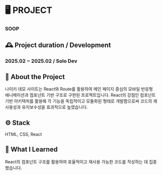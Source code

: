 # 🖥️ PROJECT
### SOOP

## 🕰️ Project duration / Development 
### 2025.02 ~ 2025.02 / Solo Dev 

## 📃 About the Project
나이키 데모 사이트는 React와 Route를 활용하여 메인 페이지 중심의 모바일 반응형 애니메이션과 컴포넌트 기반 구조로 구현된 프로젝트입니다. React의 강점인 컴포넌트 기반 아키텍처를 활용해 각 기능을 독립적이고 모듈화된 형태로 개발함으로써 코드의 재사용성과 유지보수성을 효과적으로 높였습니다.

## ⚙️ Stack
HTML, CSS, React

## 📝 What I Learned
React의 컴포넌트 구조를 활용하여 효율적이고 재사용 가능한 코드를 작성하는 데 집중했습니다.
